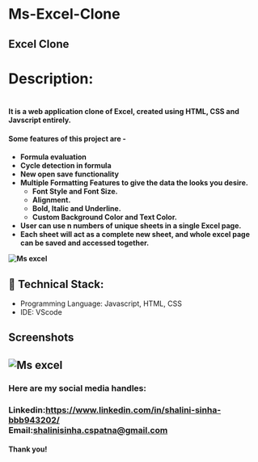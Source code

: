 # Ms-Excel-Clone
<h2>Excel Clone<h2>
<h1><b>Description:</b><h1>
<h4><b>It is a web application clone of Excel, created using HTML, CSS and Javscript entirely.</b><h4>

<h4><b>Some features of this project are -</b><h4>
<ul>
<li>Formula evaluation</li>
<li>Cycle detection in formula</li>
<li>New open save functionality</li>
<li> Multiple Formatting Features to give the data the looks you desire.
  <ul>
   <li>Font Style and Font Size.</li>
   <li>Alignment.</li>
   <li>Bold, Italic and Underline.</li>
    <li>Custom Background Color and Text Color.</li></ul>
  </li>
<li>User can use n numbers of unique sheets in a single Excel page.</li>
<li>Each sheet will act as a complete new sheet, and whole excel page can be saved and accessed together.</li>
 
  
</ul>

![Ms excel](https://user-images.githubusercontent.com/122859073/220099500-2b3297e2-3b3d-432d-b483-a58c0e73ce28.png)

<h2>🚀 Technical Stack:</h2>

<ul>
<li>Programming Language: Javascript, HTML, CSS</li>
<li>IDE: VScode</li>
</ul>

<h2>Screenshots<h2>

![Ms excel](https://user-images.githubusercontent.com/122859073/220100354-0e0b1144-9a71-4053-8a12-f6fb1397959e.png)

<h3>Here are my social media handles:<h3>

Linkedin:https://www.linkedin.com/in/shalini-sinha-bbb943202/<br>
Email:shalinisinha.cspatna@gmail.com

<h4>Thank you!<h4>
